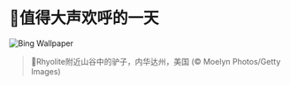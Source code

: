 # 🔖值得大声欢呼的一天

![Bing Wallpaper](https://www.bing.com/th?id=OHR.RhyoliteDonkeys_ZH-CN2626127533_1920x1080.jpg&rf=LaDigue_1920x1080.jpg&pid=hp)

> 📝Rhyolite附近山谷中的驴子，内华达州，美国 (© Moelyn Photos/Getty Images)
